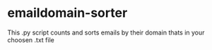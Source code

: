 # emaildomain-sorter
This .py script counts and sorts emails by their domain thats in your choosen .txt file
